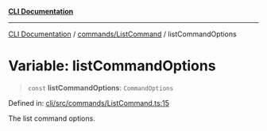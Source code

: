 [**CLI Documentation**](../../../README.md)

***

[CLI Documentation](../../../README.md) / [commands/ListCommand](../README.md) / listCommandOptions

# Variable: listCommandOptions

> `const` **listCommandOptions**: `CommandOptions`

Defined in: [cli/src/commands/ListCommand.ts:15](https://github.com/stonemjs/cli/blob/f139573d7f6e29779d41fb031ed261bfcad59d09/src/commands/ListCommand.ts#L15)

The list command options.
